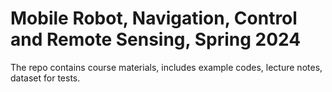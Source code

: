 # Mobile Robot, Navigation, Control and Remote Sensing, Spring 2024
The repo contains course materials, includes example codes, lecture notes, dataset for tests.